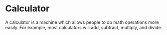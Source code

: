 # Calculator 

A calculator is a machine which allows people to do math operations more easily. 
For example, most calculators will add, subtract, multiply, and divide.

